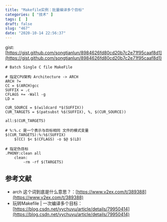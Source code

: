 ```yaml
---
title: "Makefile实例：批量编译多个目标"
categories: [ "技术" ]
tags: [  ]
draft: false
slug: "467"
date: "2020-10-14 22:56:37"
---
```


gist: [https://gist.github.com/songtianlun/8984626fd80cd20b7c2e71f95caaf8d1](https://gist.github.com/songtianlun/8984626fd80cd20b7c2e71f95caaf8d1)


```
# Batch Single C file MakeFile

# 指定CPU架构 Architecture -> ARCH
ARCH ?= 
CC = $(ARCH)gcc
SUFFIX = .c
CFLAGS += -Wall -g
LD = 

CUR_SOURCE = $(wildcard *$(SUFFIX))
CUR_TARGETS = $(patsubst %$(SUFFIX), %, $(CUR_SOURCE))

all:$(CUR_TARGETS)

# %:%.c 是一个表示与目标相同 文件的模式变量 
$(CUR_TARGETS):%:%$(SUFFIX)
	$(CC) $< $(CFLAGS) -o $@ $(LD)

# 指定伪目标
.PHONY:clean all
	clean:
		-rm -rf $(TARGETS)
```


## 参考文献

- arch 这个词到底是什么意思？：[https://www.v2ex.com/t/389388](https://www.v2ex.com/t/389388)
- 玩转Makefile | 一次编译多个目标：[https://blog.csdn.net/yychuyu/article/details/79950414](https://blog.csdn.net/yychuyu/article/details/79950414)